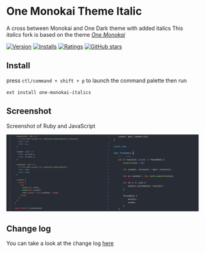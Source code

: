 # One Monokai Theme Italic

A cross between Monokai and One Dark theme with added italics
This *italics* fork is based on the theme [*One Monokai*](https://github.com/azemoh/vscode-one-monokai)

[![Version](https://vsmarketplacebadge.apphb.com/version/azemoh.one-monokai.svg)](https://marketplace.visualstudio.com/items?itemName=lrecknagel.one-monokai-italic) [![Installs](https://vsmarketplacebadge.apphb.com/installs/azemoh.one-monokai.svg)](https://marketplace.visualstudio.com/items?itemName=lrecknagel.one-monokai-italic) [![Ratings](https://vsmarketplacebadge.apphb.com/rating/azemoh.one-monokai.svg)](https://marketplace.visualstudio.com/items?itemName=lrecknagel.one-monokai-italic) [![GitHub stars](https://img.shields.io/github/stars/azemoh/vscode-one-monokai.svg?style=social&label=Star&maxAge=2592000)](https://github.com/lrecknagel/vscode-one-monokai)


## Install

press `ctl/command + shift + p` to launch the command palette then run
```
ext install one-monokai-italics
```

## Screenshot
Screenshot of Ruby and JavaScript

![Theme Screenshot](screenshot-v0.1.0.png)

## Change log
You can take a look at the change log [here](https://github.com/lrecknagel/vscode-one-monokai/blob/master/CHANGELOG.md)

